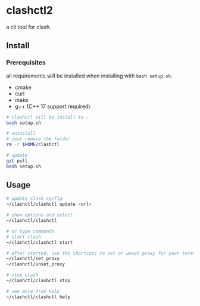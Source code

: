 # clashctl2
 a cli tool for clash.

## Install

### Prerequisites

all requirements will be installed when installing with `bash setup.sh`.

- cmake
- curl
- make
- g++ (C++ 17 support required)

```bash
# clashctl will be install to ~
bash setup.sh

# uninstall
# just remove the folder
rm -r $HOME/clashctl

# update
git pull
bash setup.sh
```

## Usage

```bash
# update clash config
~/clashctl/clashctl update <url>

# show options and select
~/clashctl/clashctl

# or type commands
# start clash
~/clashctl/clashctl start

# after started, use the shortcuts to set or unset proxy for your terminal
~/clashctl/set_proxy
~/clashctl/unset_proxy

# stop clash
~/clashctl/clashctl stop

# see more from help
~/clashctl/clashctl help
```
